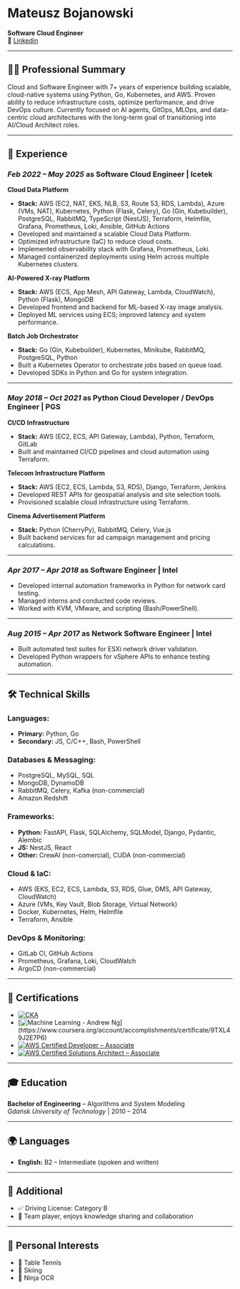 # Mateusz Bojanowski  
**Software Cloud Engineer**  
📧 [Linkedin](https://www.linkedin.com/in/mateusz-bojanowski-4a73116b/)

---

## 🧑‍💼 Professional Summary

Cloud and Software Engineer with 7+ years of experience building scalable, cloud-native systems using Python, Go, Kubernetes, and AWS. Proven ability to reduce infrastructure costs, optimize performance, and drive DevOps culture. 
Currently focused on AI agents, GitOps, MLOps, and data-centric cloud architectures with the long-term goal of transitioning into AI/Cloud Architect roles.

---

## 💼 Experience

### *Feb 2022 – May 2025* as **Software Cloud Engineer** | **Icetek**

**Cloud Data Platform**  
- **Stack:** AWS (EC2, NAT, EKS, NLB, S3, Route 53, RDS, Lambda), Azure (VMs, NAT), Kubernetes, Python (Flask, Celery), Go (Gin, Kubebuilder), PostgreSQL, RabbitMQ, TypeScript (NestJS), Terraform, Helmfile, Grafana, Prometheus, Loki, Ansible, GitHub Actions  
- Developed and maintained a scalable Cloud Data Platform.  
- Optimized infrastructure (IaC) to reduce cloud costs.  
- Implemented observability stack with Grafana, Prometheus, Loki.  
- Managed containerized deployments using Helm across multiple Kubernetes clusters.

**AI-Powered X-ray Platform**  
- **Stack:** AWS (ECS, App Mesh, API Gateway, Lambda, CloudWatch), Python (Flask), MongoDB  
- Developed frontend and backend for ML-based X-ray image analysis.  
- Deployed ML services using ECS; improved latency and system performance.

**Batch Job Orchestrator**  
- **Stack:** Go (Gin, Kubebuilder), Kubernetes, Minikube, RabbitMQ, PostgreSQL, Python  
- Built a Kubernetes Operator to orchestrate jobs based on queue load.  
- Developed SDKs in Python and Go for system integration.

---
### *May 2018 – Oct 2021* as **Python Cloud Developer / DevOps Engineer**  | **PGS**
**CI/CD Infrastructure**  
- **Stack:** AWS (EC2, ECS, API Gateway, Lambda), Python, Terraform, GitLab  
- Built and maintained CI/CD pipelines and cloud automation using Terraform.

**Telecom Infrastructure Platform**  
- **Stack:** AWS (EC2, ECS, Lambda, S3, RDS), Django, Terraform, Jenkins  
- Developed REST APIs for geospatial analysis and site selection tools.  
- Provisioned scalable cloud infrastructure using Terraform.

**Cinema Advertisement Platform**  
- **Stack:** Python (CherryPy), RabbitMQ, Celery, Vue.js  
- Built backend services for ad campaign management and pricing calculations.

---

### *Apr 2017 – Apr 2018* as **Software Engineer** | **Intel**
- Developed internal automation frameworks in Python for network card testing.  
- Managed interns and conducted code reviews.  
- Worked with KVM, VMware, and scripting (Bash/PowerShell).

---
### *Aug 2015 – Apr 2017* as **Network Software Engineer** | **Intel**
- Built automated test suites for ESXi network driver validation.  
- Developed Python wrappers for vSphere APIs to enhance testing automation.

---

## 🛠️ Technical Skills

### **Languages:**  
- **Primary:** Python, Go  
- **Secondary:** JS, C/C++, Bash, PowerShell

### **Databases & Messaging:**  
- PostgreSQL, MySQL, SQL  
- MongoDB, DynamoDB  
- RabbitMQ, Celery, Kafka (non-commercial) 
- Amazon Redshift

### **Frameworks:**  
- **Python:** FastAPI, Flask, SQLAlchemy, SQLModel, Django, Pydantic, Alembic
- **JS:** NestJS, React
- **Other:** CrewAI (non-comercial), CUDA (non-commercial)


### **Cloud & IaC:**  
- AWS (EKS, EC2, ECS, Lambda, S3, RDS, Glue, DMS, API Gateway, CloudWatch)  
- Azure (VMs, Key Vault, Blob Storage, Virtual Network)  
- Docker, Kubernetes, Helm, Helmfile  
- Terraform, Ansible

### **DevOps & Monitoring:**  
- GitLab CI, GitHub Actions  
- Prometheus, Grafana, Loki, CloudWatch
- ArgoCD (non-commercial)

---

## 📜 Certifications

- [![CKA](https://img.shields.io/badge/CKA-Certified_Kubernetes_Administrator-326ce5?logo=kubernetes&logoColor=white&style=flat-square)](https://www.credly.com/badges/93bfc2ef-fcb6-4a40-a80d-428fae23560e)
- [![Machine Learning - Andrew Ng](https://img.shields.io/badge/Coursera-Machine_Learning_(Andrew_Ng)-0056D2?logo=coursera&logoColor=white&style=flat-square)](https://www.coursera.org/account/accomplishments/certificate/9TXL49J2E7P6)
- [![AWS Certified Developer – Associate](https://img.shields.io/badge/AWS-Certified_Developer_Associate-FF9900?logo=amazon-aws&logoColor=white&style=flat-square)](https://www.credly.com/badges/f4b7b474-b56e-4651-ba76-4ce7dbdc70cc)
- [![AWS Certified Solutions Architect – Associate](https://img.shields.io/badge/AWS-Certified_Solutions_Architect_Associate-FF9900?logo=amazon-aws&logoColor=white&style=flat-square)](https://www.credly.com/badges/b7f91f4f-36ee-4b15-9e73-5a2f0d8ee906)


---

## 🎓 Education

**Bachelor of Engineering** – Algorithms and System Modeling  
*Gdańsk University of Technology* | 2010 – 2014

---

## 🌍 Languages

- **English:** B2 – Intermediate (spoken and written)

---

## 🧩 Additional

- ✅ Driving License: Category B  
- 🤝 Team player, enjoys knowledge sharing and collaboration  

---

## 🎯 Personal Interests

- 🏓 Table Tennis  
- 🎿 Skiing  
- 🥷 Ninja OCR
